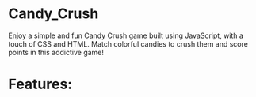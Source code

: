# Candy_Crush
Enjoy a simple and fun Candy Crush game built using JavaScript, with a touch of CSS and HTML. Match colorful candies to crush them and score points in this addictive game!
# Features: 

